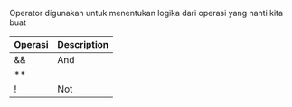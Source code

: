 Operator digunakan untuk menentukan logika dari operasi yang nanti kita buat

| Operasi | Description |
| ----------- | ----------- |
| && | And |
| **||** | Or |
| ! | Not |
